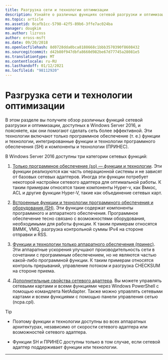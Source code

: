 ```yaml
---
title: Разгрузка сети и технологии оптимизации
description: Узнайте о различных функциях сетевой разгрузки и оптимизации, доступных в Windows Server 2016, и о том, как они помогают сделать сеть более эффективной.
ms.topic: article
ms.assetid: 0cafb1cc-5798-42f5-89b6-3ffe7ac024ba
manager: dougkim
ms.author: lizross
author: eross-msft
ms.date: 09/20/2018
ms.openlocfilehash: 8d0728dda0bca8188668c1bbb3570390f8608432
ms.sourcegitcommit: d42b80f947dbfa8660d982be67d77745a28081e5
ms.translationtype: MT
ms.contentlocale: ru-RU
ms.lasthandoff: 01/12/2021
ms.locfileid: "98112920"
---
```

# <a name="network-offload-and-optimization-technologies"></a>Разгрузка сети и технологии оптимизации

В этом разделе вы получите обзор различных функций сетевой разгрузки и оптимизации, доступных в Windows Server 2016, и поясняете, как они помогают сделать сеть более эффективной. Эти технологии включают только программное обеспечение (т. е.) функции и технологии, интегрированные функции и технологии программного обеспечения (SH) и компоненты и технологии (ПРИНЕС).

В Windows Server 2016 доступны три категории сетевых функций:

1.  [Только программное обеспечение (so) — функции и технологии](hpn-software-only-features.md). Эти функции реализуются как часть операционной системы и не зависят от базовых сетевых адаптеров. Иногда эти функции потребует некоторой настройки сетевого адаптера для оптимальной работы. К таким примерам относятся такие компоненты Hyper-v, как Вмкос, ACL и другие функции Hyper-V, такие как объединение сетевых карт.

2.  [Встроенные функции и технологии программного обеспечения и оборудования (SH)](hpn-software-hardware-features.md). Эти функции содержат компоненты программного и аппаратного обеспечения. Программное обеспечение тесно связано с возможностями оборудования, необходимыми для работы функции. К таким примерам относятся ВММК, VMQ, разгрузка контрольной суммы IPv4 на стороне отправки и RSS.

3.  [Функции и технологии только аппаратного обеспечения (принес)](hpn-hardware-only-features.md). Эти аппаратные ускорения улучшают производительность сети в сочетании с программным обеспечением, но не являются частью какой-либо программной функции. К таким примерам относятся контроль прерываний, управление потоком и разгрузка CHECKSUM на стороне приема.

4. [Дополнительные свойства сетевого адаптера](hpn-nic-advanced-properties.md). Вы можете управлять сетевыми картами и всеми функциями через Windows PowerShell с помощью командлета NetAdapter.  Также можно управлять сетевыми картами и всеми функциями с помощью панели управления сетью (ncpa.cpl).

>[!TIP]
>- Поэтому функции и технологии доступны во всех аппаратных архитектурах, независимо от скорости сетевого адаптера или возможностей сетевого адаптера.
>
>- Функции SH и ПРИНЕС доступны только в том случае, если сетевой адаптер поддерживает функции или технологии.

---